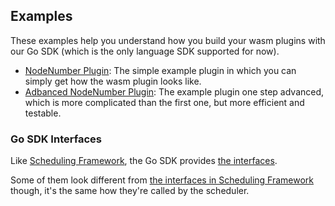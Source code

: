 ## Examples

These examples help you understand how you build your wasm plugins with our Go SDK (which is the only language SDK supported for now).

- [NodeNumber Plugin](./nodenumber/): The simple example plugin in which you can simply get how the wasm plugin looks like.
- [Adbanced NodeNumber Plugin](./advanced/): The example plugin one step advanced, which is more complicated than the first one, but more efficient and testable.

### Go SDK Interfaces

Like [Scheduling Framework](https://kubernetes.io/docs/concepts/scheduling-eviction/scheduling-framework/), the Go SDK provides [the interfaces](../guest/api/types.go).

Some of them look different from [the interfaces in Scheduling Framework](https://github.com/kubernetes/kubernetes/blob/master/pkg/scheduler/framework/interface.go) though, it's the same how they're called by the scheduler.
